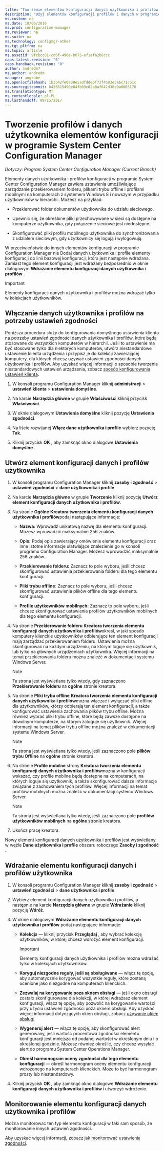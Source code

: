 ```yaml
---
title: "Tworzenie elementów konfiguracji danych użytkownika i profilów | Dokumentacja firmy Microsoft"
description: "Użyj elementów konfiguracji profilów i danych w programie System Center Configuration Manager do zarządzania Przekierowanie folderu, plikami trybu offline i profilami mobilnymi."
ms.custom: na
ms.date: 10/06/2016
ms.prod: configuration-manager
ms.reviewer: na
ms.suite: na
ms.technology: configmgr-other
ms.tgt_pltfrm: na
ms.topic: article
ms.assetid: 9fcbcc81-cd6f-496e-b075-ef1afa2b8ccc
caps.latest.revision: "6"
caps.handback.revision: "0"
author: andredm7
ms.author: andredm
manager: angrobe
ms.openlocfilehash: 1b3b42fe0a39e5adfddebf73f4683e5a6c71cb1c
ms.sourcegitcommit: b438515490e04fb09c82a8af642d38e9a0605178
ms.translationtype: MT
ms.contentlocale: pl-PL
ms.lasthandoff: 09/15/2017
---
```

# <a name="create-user-data-and-profiles-configuration-items-in-system-center-configuration-manager"></a>Tworzenie profilów i danych użytkownika elementów konfiguracji w programie System Center Configuration Manager

*Dotyczy: Program System Center Configuration Manager (Current Branch)*

Elementy danych użytkownika i profilów konfiguracji w programie System Center Configuration Manager zawiera ustawienia umożliwiające zarządzanie przekierowaniem folderu, plikami trybu offline i profilami mobilnymi na komputerach z systemem Windows 8 i nowszym w przypadku użytkowników w hierarchii. Możesz na przykład:  

-   Przekierować folder dokumentów użytkownika do udziału sieciowego.  

-   Upewnić się, że określone pliki przechowywane w sieci są dostępne na komputerze użytkownika, gdy połączenie sieciowe jest niedostępne.  

-   Skonfigurować pliki profilu mobilnego użytkownika do synchronizowania z udziałem sieciowym, gdy użytkownicy się logują i wylogowują.  

 W przeciwieństwie do innych elementów konfiguracji w programie Configuration Manager nie Dodaj danych użytkownika i profile elementy konfiguracji do linii bazowej konfiguracji, która jest następnie wdrażana. Zamiast tego element konfiguracji jest wdrażany bezpośrednio w oknie dialogowym **Wdrażanie elementu konfiguracji danych użytkownika i profilów** .  

> [!IMPORTANT]  
>  Elementy konfiguracji danych użytkownika i profilów można wdrażać tylko w kolekcjach użytkowników.  

## <a name="enable-user-data-and-profiles-for-compliance-settings"></a>Włączanie danych użytkownika i profilów na potrzeby ustawień zgodności  
 Poniższa procedura służy do konfigurowania domyślnego ustawienia klienta na potrzeby ustawień zgodności danych użytkownika i profilów, które będą stosowane do wszystkich komputerów w hierarchii. Jeśli to ustawienie ma być stosowane tylko dla niektórych komputerów, utwórz niestandardowe ustawienie klienta urządzenia i przypisz je do kolekcji zawierającej komputery, dla których chcesz używać ustawień zgodności danych użytkownika i profilów. Aby uzyskać więcej informacji o sposobie tworzenia niestandardowych ustawień urządzenia, zobacz [sposób konfigurowania ustawień klienta](../../core/clients/deploy/configure-client-settings.md).  

1.  W konsoli programu Configuration Manager kliknij **administracji** > **ustawień klienta** > **ustawienia domyślne**.  

4.  Na karcie **Narzędzia główne** w grupie **Właściwości** kliknij przycisk **Właściwości**.  

5.  W oknie dialogowym **Ustawienia domyślne** kliknij pozycję **Ustawienia zgodności**.  

6.  Na liście rozwijanej **Włącz dane użytkownika i profile** wybierz pozycję **Tak**.  

7.  Kliknij przycisk **OK** , aby zamknąć okno dialogowe **Ustawienia domyślne** .  

## <a name="create-a-user-data-and-profiles-configuration-item"></a>Utwórz element konfiguracji danych i profilów użytkownika  

1.  W konsoli programu Configuration Manager kliknij **zasoby i zgodność** > **ustawień zgodności** > **dane użytkownika i profile**.  

3.  Na karcie **Narzędzia główne** w grupie **Tworzenie** kliknij pozycję **Utwórz element konfiguracji danych użytkownika i profilów**.  

4.  Na stronie **Ogólne** **Kreatora tworzenia elementu konfiguracji danych użytkownika i profilów**podaj następujące informacje:  

    -   **Nazwa:** Wprowadź unikatową nazwę dla elementu konfiguracji. Możesz wprowadzić maksymalnie 256 znaków.  

    -   **Opis:** Podaj opis zawierający omówienie elementu konfiguracji oraz inne istotne informacje ułatwiające znalezienie go w konsoli programu Configuration Manager. Możesz wprowadzić maksymalnie 256 znaków.  

    -   **Przekierowanie folderu:** Zaznacz to pole wyboru, jeśli chcesz skonfigurować ustawienia przekierowania folderu dla tego elementu konfiguracji.  

    -   **Pliki trybu offline:** Zaznacz to pole wyboru, jeśli chcesz skonfigurować ustawienia plików offline dla tego elementu konfiguracji.  

    -   **Profile użytkowników mobilnych:** Zaznacz to pole wyboru, jeśli chcesz skonfigurować ustawienia profilów użytkowników mobilnych dla tego elementu konfiguracji.  

5.  Na stronie **Przekierowanie folderu** **Kreatora tworzenia elementu konfiguracji danych użytkownika i profilów**określ, w jaki sposób komputery klienckie użytkowników odbierające ten element konfiguracji mają zarządzać przekierowaniem folderu. Ustawienia można skonfigurować na każdym urządzeniu, na którym loguje się użytkownik, lub tylko na głównych urządzeniach użytkownika. Więcej informacji na temat przekierowania folderu można znaleźć w dokumentacji systemu Windows Server.  

    > [!NOTE]  
    >  Ta strona jest wyświetlana tylko wtedy, gdy zaznaczono **Przekierowanie folderu** na **ogólne** stronie kreatora.  

6.  Na stronie **Pliki trybu offline** **Kreatora tworzenia elementu konfiguracji danych użytkownika i profilów**można włączać i wyłączać pliki offline dla użytkowników, którzy odbierają ten element konfiguracji, a także konfigurować ustawienia zachowania plików trybu offline. Można również wybrać pliki trybu offline, które będą zawsze dostępne na dowolnym komputerze, na którym zaloguje się użytkownik. Więcej informacji na temat plików trybu offline można znaleźć w dokumentacji systemu Windows Server.  

    > [!NOTE]  
    >  Ta strona jest wyświetlana tylko wtedy, jeśli zaznaczono pole **plików trybu Offline** na **ogólne** stronie kreatora.  

7.  Na stronie **Profile mobilne** strony **Kreatora tworzenia elementu konfiguracji danych użytkownika i profilów**można w konfiguracji wskazać, czy profile mobilne będą dostępne na komputerach, na których loguje się użytkownik, a także skonfigurować dalsze informacje związane z zachowaniem tych profilów. Więcej informacji na temat profilów mobilnych można znaleźć w dokumentacji systemu Windows Server.  

    > [!NOTE]  
    >  Ta strona jest wyświetlana tylko wtedy, jeśli zaznaczono pole **profilów użytkowników mobilnych** na **ogólne** stronie kreatora.  

8.  Ukończ pracę kreatora.  

 Nowy element konfiguracji danych użytkownika i profilów jest wyświetlany w węźle **Dane użytkownika i profile** obszaru roboczego **Zasoby i zgodność** .  

## <a name="deploy-a-user-data-and-profiles-configuration-item"></a>Wdrażanie elementu konfiguracji danych i profilów użytkownika  

1.  W konsoli programu Configuration Manager kliknij **zasoby i zgodność** > **ustawień zgodności** > **dane użytkownika i profile**.  

3.  Wybierz element konfiguracji danych użytkownika i profilów, a następnie na karcie **Narzędzia główne** w grupie **Wdrażanie** kliknij pozycję **Wdróż**.  

4.  W oknie dialogowym **Wdrażanie elementu konfiguracji danych użytkownika i profilów** podaj następujące informacje:  

    -   **Kolekcja** — kliknij przycisk **Przeglądaj** , aby wybrać kolekcję użytkowników, w której chcesz wdrożyć element konfiguracji.  

        > [!IMPORTANT]  
        >  Elementy konfiguracji danych użytkownika i profilów można wdrażać tylko w kolekcjach użytkowników.  

    -   **Koryguj niezgodne reguły, jeśli są obsługiwane** — włącz tę opcję, aby automatycznie korygować wszystkie reguły, które zostaną ocenione jako niezgodne na komputerach klienckich.  

    -   **Zezwalaj na korygowanie poza oknem obsługi** — jeśli okno obsługi zostało skonfigurowane dla kolekcji, w której wdrażasz element konfiguracji, włącz tę opcję, aby pozwolić na korygowanie wartości przy użyciu ustawień zgodności poza oknem obsługi. Aby uzyskać więcej informacji dotyczących okien obsługi, zobacz [używanie okien obsługi](../../core/clients/manage/collections/use-maintenance-windows.md).  

    -   **Wygeneruj alert** — włącz tę opcję, aby skonfigurować alert generowany, jeśli wartość procentowa zgodności elementu konfiguracji jest mniejsza od podanej wartości w określonym dniu i o określonej godzinie. Możesz również określić, czy chcesz wysyłać alert do programu System Center Operations Manager.  

    -   **Określ harmonogram oceny zgodności dla tego elementu konfiguracji** — określ harmonogram oceny elementu konfiguracji wdrożonego na komputerach klienckich. Może to być harmonogram prosty lub niestandardowy.  

5.  Kliknij przycisk **OK** , aby zamknąć okno dialogowe **Wdrażanie elementu konfiguracji danych użytkownika i profilów** i utworzyć wdrożenie.  

## <a name="monitor-a-user-data-and-profiles-configuration-item"></a>Monitorowanie elementu konfiguracji danych użytkownika i profilów  
 Można monitorować ten typ elementu konfiguracji w taki sam sposób, że monitorowanie innych ustawień zgodności.  

 Aby uzyskać więcej informacji, zobacz [jak monitorować ustawienia zgodności](../../compliance/deploy-use/monitor-compliance-settings.md).  

